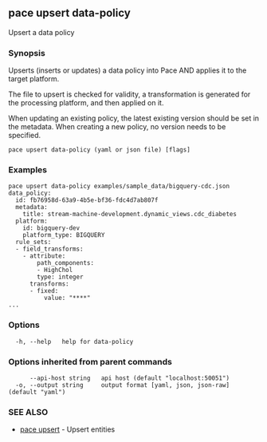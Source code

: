 ## pace upsert data-policy

Upsert a data policy

### Synopsis

Upserts (inserts or updates) a data policy into Pace AND
applies it to the target platform.

The file to upsert is checked for validity, a transformation is generated
for the processing platform, and then applied on it.

When updating an existing policy, the latest existing version should be set
in the metadata. When creating a new policy, no version needs to be specified.

```
pace upsert data-policy (yaml or json file) [flags]
```

### Examples

```
pace upsert data-policy examples/sample_data/bigquery-cdc.json
data_policy:
  id: fb76958d-63a9-4b5e-bf36-fdc4d7ab807f
  metadata:
    title: stream-machine-development.dynamic_views.cdc_diabetes
  platform:
    id: bigquery-dev
    platform_type: BIGQUERY
  rule_sets:
  - field_transforms:
    - attribute:
        path_components:
        - HighChol
        type: integer
      transforms:
      - fixed:
          value: "****"
...
```

### Options

```
  -h, --help   help for data-policy
```

### Options inherited from parent commands

```
      --api-host string   api host (default "localhost:50051")
  -o, --output string     output format [yaml, json, json-raw] (default "yaml")
```

### SEE ALSO

* [pace upsert](pace_upsert.md)	 - Upsert entities

